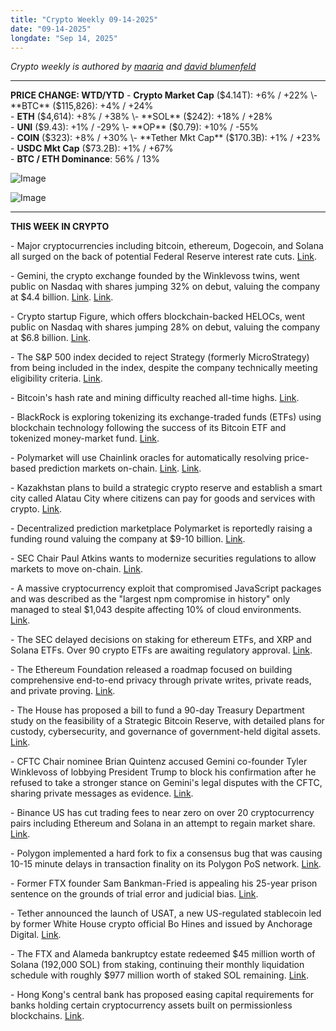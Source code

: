```yaml
---
title: "Crypto Weekly 09-14-2025"
date: "09-14-2025"
longdate: "Sep 14, 2025"
---
```


*Crypto weekly is authored by [maaria](https://x.com/maariabajwa) and [david blumenfeld](https://x.com/serdave_eth)*

---
**PRICE CHANGE: WTD/YTD**
\- **Crypto Market Cap** ($4.14T): +6% / +22%  
\- **BTC** ($115,826): +4% / +24%  
\- **ETH** ($4,614): +8% / +38%  
\- **SOL** ($242): +18% / +28%  
\- **UNI** ($9.43): +1% / -29%  
\- **OP** ($0.79): +10% / -55%  
\- **COIN** ($323): +8% / +30% 
\- **Tether Mkt Cap** ($170.3B): +1% / +23%  
\- **USDC Mkt Cap** ($73.2B): +1% / +67%  
\- **BTC / ETH Dominance**: 56% / 13%  

![Image](/images/09-14-2025-1.png)

![Image](/images/09-14-2025-2.png)

---
**THIS WEEK IN CRYPTO**

\- Major cryptocurrencies including bitcoin, ethereum, Dogecoin, and Solana all surged on the back of potential Federal Reserve interest rate cuts. [Link](https://decrypt.co/339339/dogecoin-and-bnb-rise-as-bitcoin-ethereum-hit-highest-prices-this-month). 

\- Gemini, the crypto exchange founded by the Winklevoss twins, went public on Nasdaq with shares jumping 32% on debut, valuing the company at $4.4 billion. [Link](https://www.reuters.com/business/winklevoss-twins-crypto-exchange-gemini-valued-44-billion-strong-nasdaq-debut-2025-09-12/). [Link](https://www.bloomberg.com/news/articles/2025-09-12/winklevoss-gemini-up-32-as-ipo-leads-crowded-slate-of-debuts). 

\- Crypto startup Figure, which offers blockchain-backed HELOCs, went public on Nasdaq with shares jumping 28% on debut, valuing the company at $6.8 billion. [Link](https://www.bloomberg.com/news/articles/2025-09-12/blockchain-billionaire-emerges-on-figure-technology-s-figr-post-ipo-surge). 

\- The S&P 500 index decided to reject Strategy (formerly MicroStrategy) from being included in the index, despite the company technically meeting eligibility criteria. [Link](https://www.theblock.co/post/370253/jpmorgan-says-sp-500-rejection-of-strategy-is-a-blow-to-crypto-treasuries). 

\- Bitcoin's hash rate and mining difficulty reached all-time highs. [Link](https://decrypt.co/339228/bitcoin-hash-rate-difficulty-hit-record-highs-as-miner-supply-spikes). 

\- BlackRock is exploring tokenizing its exchange-traded funds (ETFs) using blockchain technology following the success of its Bitcoin ETF and tokenized money-market fund. [Link](https://www.bloomberg.com/news/articles/2025-09-11/blackrock-seeks-to-tokenize-etfs-after-bitcoin-fund-breakthrough). 

\- Polymarket will use Chainlink oracles for automatically resolving price-based prediction markets on-chain. [Link](https://www.theblock.co/post/370444/polymarket-turns-to-chainlink-oracles-for-resolution-of-price-focused-bets). [Link](https://decrypt.co/339307/polymarket-taps-chainlink-more-accurate-prediction-market-resolutions). 

\- Kazakhstan plans to build a strategic crypto reserve and establish a smart city called Alatau City where citizens can pay for goods and services with crypto. [Link](https://decrypt.co/338595/kazakhstan-president-wants-state-digital-asset-fund-crypto-payments-in-smart-city). 

\- Decentralized prediction marketplace Polymarket is reportedly raising a funding round valuing the company at $9-10 billion. [Link](https://www.theblock.co/post/370495/polymarket-weighs-financing-at-9-10b-valuation-while-kalshi-is-close-to-raising-at-5b-valuation-reports). 

\- SEC Chair Paul Atkins wants to modernize securities regulations to allow markets to move on-chain. [Link](https://www.theblock.co/post/370219/sec-chair-atkins-says-onchain-capital-raising-should-come-without-endless-legal-uncertainty). 

\- A massive cryptocurrency exploit that compromised JavaScript packages and was described as the "largest npm compromise in history" only managed to steal $1,043 despite affecting 10% of cloud environments. [Link](https://decrypt.co/338864/crypto-exploit-creates-panic-steals-1k). 

\- The SEC delayed decisions on staking for ethereum ETFs, and XRP and Solana ETFs. Over 90 crypto ETFs are awaiting regulatory approval. [Link](https://www.theblock.co/post/370232/sec-delays-decisions-on-staking-for-ethereum-etfs-along-with-xrp-and-sol-funds). 

\- The Ethereum Foundation released a roadmap focused on building comprehensive end-to-end privacy through private writes, private reads, and private proving. [Link](https://www.theblock.co/post/370532/ethereum-foundation-sets-end-to-end-privacy-roadmap-with-private-writes-reads-and-proving). 

\- The House has proposed a bill to fund a 90-day Treasury Department study on the feasibility of a Strategic Bitcoin Reserve, with detailed plans for custody, cybersecurity, and governance of government-held digital assets. [Link](https://decrypt.co/338569/us-lawmakers-treasury-report-feasibility-security-government-bitcoin). 

\- CFTC Chair nominee Brian Quintenz accused Gemini co-founder Tyler Winklevoss of lobbying President Trump to block his confirmation after he refused to take a stronger stance on Gemini's legal disputes with the CFTC, sharing private messages as evidence. [Link](https://www.theblock.co/post/370300/quintenz-claims-winklevoss-lobbied-trump). 

\- Binance US has cut trading fees to near zero on over 20 cryptocurrency pairs including Ethereum and Solana in an attempt to regain market share. [Link](https://www.theblock.co/post/370097/crypto-exchange-binance-us-cuts-fees-as-trading-volumes-remain-abysmal). 

\- Polygon implemented a hard fork to fix a consensus bug that was causing 10-15 minute delays in transaction finality on its Polygon PoS network. [Link](https://unchainedcrypto.com/polygon-completes-hard-fork-to-address-finality-issue/). 

\- Former FTX founder Sam Bankman-Fried is appealing his 25-year prison sentence on the grounds of trial error and judicial bias. [Link](https://unchainedcrypto.com/sam-bankman-fried-appeal-hearing-set-for-november/). 

\- Tether announced the launch of USAT, a new US-regulated stablecoin led by former White House crypto official Bo Hines and issued by Anchorage Digital. [Link](https://decrypt.co/339296/tether-coming-america-us-regulated-usat-stablecoin-own-ceo). 

\- The FTX and Alameda bankruptcy estate redeemed $45 million worth of Solana (192,000 SOL) from staking, continuing their monthly liquidation schedule with roughly $977 million worth of staked SOL remaining. [Link](https://www.theblock.co/post/370399/ftx-redeems-45-million-solana). 

\- Hong Kong's central bank has proposed easing capital requirements for banks holding certain cryptocurrency assets built on permissionless blockchains. [Link](https://www.theblock.co/post/370286/hong-kong-bank-capital-requirements-regulated-crypto-assets).